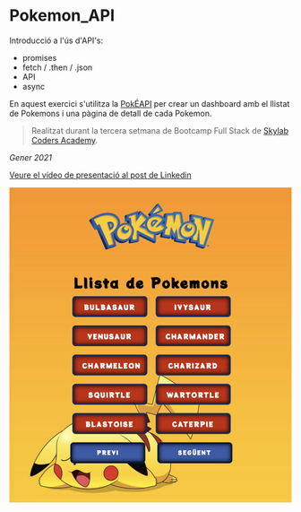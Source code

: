 # Pokemon_API

Introducció a l'ús d'API's:
- promises
- fetch / .then / .json
- API
- async

En aquest exercici s'utilitza la [PokÉAPI](https://pokeapi.co/) per crear un dashboard amb el llistat de Pokemons i una pàgina de detall de cada Pokemon.
 
> Realitzat durant la tercera setmana de Bootcamp Full Stack de [Skylab Coders Academy](https://www.skylabcoders.com/ca).

*Gener 2021*

[Veure el vídeo de presentació al post de Linkedin](https://www.linkedin.com/posts/laia-solanes-frontend-developer_skylabcoders-async-promises-ugcPost-6760815586344886273-5djP)

![Image](https://github.com/laiasolanes/Pokemon_API/blob/main/src/images/Captura%20de%20Pantalla%202021-01-29%20a%20les%208.00.35.png)